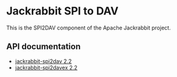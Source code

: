 <!--
   Licensed to the Apache Software Foundation (ASF) under one or more
   contributor license agreements.  See the NOTICE file distributed with
   this work for additional information regarding copyright ownership.
   The ASF licenses this file to You under the Apache License, Version 2.0
   (the "License"); you may not use this file except in compliance with
   the License.  You may obtain a copy of the License at

       http://www.apache.org/licenses/LICENSE-2.0

   Unless required by applicable law or agreed to in writing, software
   distributed under the License is distributed on an "AS IS" BASIS,
   WITHOUT WARRANTIES OR CONDITIONS OF ANY KIND, either express or implied.
   See the License for the specific language governing permissions and
   limitations under the License.
-->

Jackrabbit SPI to DAV
=====================
This is the SPI2DAV component of the Apache Jackrabbit project.

API documentation
-----------------
* [jackrabbit-spi2dav 2.2](/api/2.2/org/apache/jackrabbit/spi2dav/package-summary.html)
* [jackrabbit-spi2davex 2.2](/api/2.2/org/apache/jackrabbit/spi2davex/package-summary.html)
